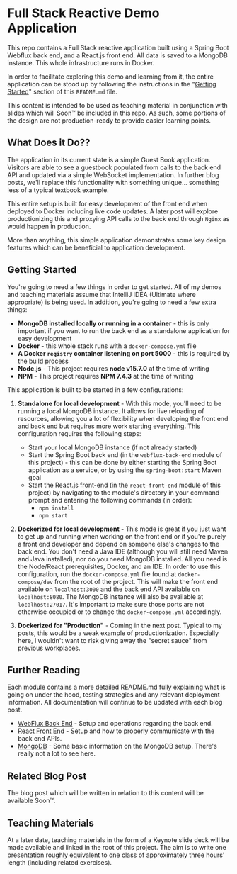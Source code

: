 # Full Stack Reactive Demo Application
This repo contains a Full Stack reactive application built using a Spring Boot Webflux back end, and a React.js front end.  All data is saved to a MongoDB instance.  This whole infrastructure runs in Docker.

In order to facilitate exploring this demo and learning from it, the entire application can be stood up by following the instructions in the "[Getting Started](#getting-started)" section of this `README.md` file.

This content is intended to be used as teaching material in conjunction with slides which will Soon™ be included in this repo.  As such, some portions of the design are not production-ready to provide easier learning points.

## What Does it Do??
The application in its current state is a simple Guest Book application.  Visitors are able to see a guestbook populated from calls to the back end API and updated via a simple WebSocket implementation.  In further blog posts, we'll replace this functionality with something unique... something less of a typical textbook example.

This entire setup is built for easy development of the front end when deployed to Docker including live code updates.  A later post will explore productionizing this and proxying API calls to the back end through `Nginx` as would happen in production.

More than anything, this simple application demonstrates some key design features which can be beneficial to application development.

## Getting Started
You're going to need a few things in order to get started.  All of my demos and teaching materials assume that IntelliJ IDEA (Ultimate where appropriate) is being used.  In addition, you're going to need a few extra things:
- **MongoDB installed locally or running in a container** - this is only important if you want to run the back end as a standalone application for easy development
- **Docker** - this whole stack runs with a `docker-compose.yml` file
- **A Docker `registry` container listening on port 5000** - this is required by the build process
- **Node.js** - This project requires **node v15.7.0** at the time of writing
- **NPM** - This project requires **NPM 7.4.3** at the time of writing

This application is built to be started in a few configurations:
1) **Standalone for local development** - With this mode, you'll need to be running a local MongoDB instance.  It allows for live reloading of resources, allowing you a lot of flexibility when developing the front end and back end but requires more work starting everything.  This configuration requires the following steps:
    - Start your local MongoDB instance (if not already started)
    - Start the Spring Boot back end (in the `webflux-back-end` module of this project) - this can be done by either starting the Spring Boot application as a service, or by using the `spring-boot:start` Maven goal
    - Start the React.js front-end (in the `react-front-end` module of this project) by navigating to the module's directory in your command prompt and entering the following commands (in order):
      - `npm install`
      - `npm start`
   
2) **Dockerized for local development** - This mode is great if you just want to get up and running when working on the front end or if you're purely a front end developer and depend on someone else's changes to the back end.  You don't need a Java IDE (although you will still need Maven and Java installed), nor do you need MongoDB installed.  All you need is the Node/React prerequisites, Docker, and an IDE.  In order to use this configuration, run the `docker-compose.yml` file found at `docker-compose/dev` from the root of the project.  This will make the front end available on `localhost:3000` and the back end API available on `localhost:8080`.  The MongoDB instance will also be available at `localhost:27017`.  It's important to make sure those ports are not otherwise occupied or to change the `docker-compose.yml` accordingly.

3) **Dockerized for "Production"** - Coming in the next post.  Typical to my posts, this would be a weak example of productionization.  Especially here, I wouldn't want to risk giving away the "secret sauce" from previous workplaces.

## Further Reading
Each module contains a more detailed README.md fully explaining what is going on under the hood, testing strategies and any relevant deployment information.  All documentation will continue to be updated with each blog post.

- [WebFlux Back End](webflux-back-end/README.md) - Setup and operations regarding the back end.
- [React Front End](react-front-end/README.md) - Setup and how to properly communicate with the back end APIs.
- [MongoDB](mongo-database/README.md) - Some basic information on the MongoDB setup.  There's really not a lot to see here.

## Related Blog Post
The blog post which will be written in relation to this content will be available Soon™.

## Teaching Materials
At a later date, teaching materials in the form of a Keynote slide deck will be made available and linked in the root of this project.  The aim is to write one presentation roughly equivalent to one class of approximately three hours' length (including related exercises).